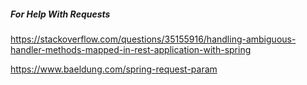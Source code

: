 ##### For Help With Requests
https://stackoverflow.com/questions/35155916/handling-ambiguous-handler-methods-mapped-in-rest-application-with-spring

https://www.baeldung.com/spring-request-param